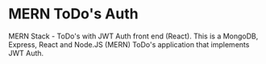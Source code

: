 # MERN ToDo's Auth
MERN Stack - ToDo's with JWT Auth front end (React).
This is a MongoDB, Express, React and Node.JS (MERN) ToDo's application that implements JWT Auth.